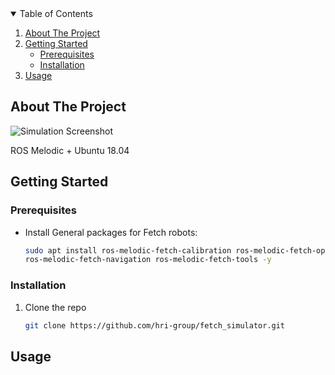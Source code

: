 <!-- TABLE OF CONTENTS -->
<details open="open">
  <summary>Table of Contents</summary>
  <ol>
    <li>
      <a href="#about-the-project">About The Project</a>
    </li>
    <li>
      <a href="#getting-started">Getting Started</a>
      <ul>
        <li><a href="#prerequisites">Prerequisites</a></li>
        <li><a href="#installation">Installation</a></li>
      </ul>
    </li>
    <li><a href="#usage">Usage</a></li>
  </ol>
</details>



<!-- ABOUT THE PROJECT -->
## About The Project

![Simulation Screenshot][simulation-screenshot]

ROS Melodic + Ubuntu 18.04

<!-- GETTING STARTED -->
## Getting Started


### Prerequisites

* Install General packages for Fetch robots: 
  ```sh
  sudo apt install ros-melodic-fetch-calibration ros-melodic-fetch-open-auto-dock \
  ros-melodic-fetch-navigation ros-melodic-fetch-tools -y 
  ```

### Installation

1. Clone the repo
   ```sh
   git clone https://github.com/hri-group/fetch_simulator.git
   ```


<!-- USAGE EXAMPLES -->
## Usage




<!-- MARKDOWN LINKS & IMAGES -->
[simulation-screenshot]: https://user-images.githubusercontent.com/63774344/102276079-6e0f7980-3f7a-11eb-85ab-f408350b1fef.png
